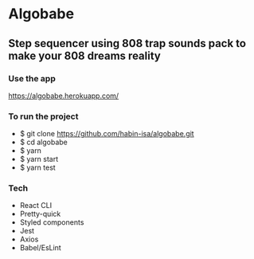 # Algobabe

## Step sequencer using 808 trap sounds pack to make your 808 dreams reality

### Use the app

https://algobabe.herokuapp.com/

### To run the project

- \$ git clone https://github.com/habin-isa/algobabe.git
- \$ cd algobabe
- \$ yarn
- \$ yarn start
- \$ yarn test

### Tech

- React CLI
- Pretty-quick
- Styled components
- Jest
- Axios
- Babel/EsLint
